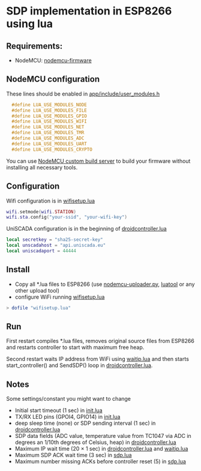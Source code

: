 # **SDP implementation in ESP8266 using lua** #

## Requirements:

- NodeMCU: [nodemcu-firmware](https://github.com/nodemcu/nodemcu-firmware)

## NodeMCU configuration

These lines should be enabled in [app/include/user_modules.h](https://github.com/nodemcu/nodemcu-firmware/blob/master/app/include/user_modules.h)
```c
  #define LUA_USE_MODULES_NODE
  #define LUA_USE_MODULES_FILE
  #define LUA_USE_MODULES_GPIO
  #define LUA_USE_MODULES_WIFI
  #define LUA_USE_MODULES_NET
  #define LUA_USE_MODULES_TMR
  #define LUA_USE_MODULES_ADC
  #define LUA_USE_MODULES_UART
  #define LUA_USE_MODULES_CRYPTO
```

You can use [NodeMCU custom build server](http://frightanic.com/nodemcu-custom-build/) to build your firmware without installing all necessary tools.

## Configuration

Wifi configuration is in [wifisetup.lua](https://github.com/droid4control/esp8266-luasdp/blob/master/wifisetup.lua)
```lua
wifi.setmode(wifi.STATION)
wifi.sta.config("your-ssid", "your-wifi-key")
```

UniSCADA configuration is in the beginning of [droidcontroller.lua](https://github.com/droid4control/esp8266-luasdp/blob/master/droidcontroller.lua)
```lua
local secretkey = "sha25-secret-key"
local unscadahost = "api.uniscada.eu"
local uniscadaport = 44444
```

## Install

- Copy all *.lua files to ESP8266 (use [nodemcu-uploader.py](https://github.com/kmpm/nodemcu-uploader), [luatool](https://github.com/4refr0nt/luatool) or any other upload tool)
- configure WiFi running [wifisetup.lua](https://github.com/droid4control/esp8266-luasdp/blob/master/wifisetup.lua)

```lua
> dofile "wifisetup.lua"
```

## Run

First restart compiles *.lua files, removes original source files from ESP8266 and restarts controller to start with maximum free heap.

Second restart waits IP address from WiFi using [waitip.lua](https://github.com/droid4control/esp8266-luasdp/blob/master/waitip.lua) and then starts start_controller() and SendSDP() loop in [droidcontroller.lua](https://github.com/droid4control/esp8266-luasdp/blob/master/droidcontroller.lua).

## Notes

Some settings/constant you might want to change
- Initial start timeout (1 sec) in [init.lua](https://github.com/droid4control/esp8266-luasdp/blob/master/init.lua)
- TX/RX LED pins (GPOI4, GPIO14) in [init.lua](https://github.com/droid4control/esp8266-luasdp/blob/master/init.lua)
- deep sleep time (none) or SDP sending interval (1 sec) in [droidcontroller.lua](https://github.com/droid4control/esp8266-luasdp/blob/master/droidcontroller.lua)
- SDP data fields (ADC value, temperature value from TC1047 via ADC in degrees an 1/10th degrees of Celsius, heap) in [droidcontroller.lua](https://github.com/droid4control/esp8266-luasdp/blob/master/droidcontroller.lua)
- Maximum IP wait time (20 × 1 sec) in [droidcontroller.lua](https://github.com/droid4control/esp8266-luasdp/blob/master/droidcontroller.lua) and [waitip.lua](https://github.com/droid4control/esp8266-luasdp/blob/master/waitip.lua)
- Maximum SDP ACK wait time (3 sec) in [sdp.lua](https://github.com/droid4control/esp8266-luasdp/blob/master/sdp.lua)
- Maximum number missing ACKs before controller reset (5) in [sdp.lua](https://github.com/droid4control/esp8266-luasdp/blob/master/sdp.lua)
